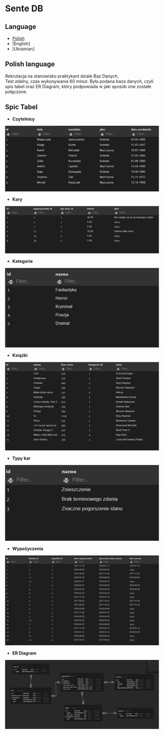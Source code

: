 # Sente DB 
## Language 
* [Polish](#polish-language)
* [English]
* [Ukrainian]
## Polish language
Rekrutacja na stanowisko praktykant  dziale Baz Danych.\
Test zdalny, czas wykonywania 60 minut.
Była podana baza danych, czyli spis tabel oraz ER Diagram, który 
podpowiada w jaki sposób one zostałe połączone. 

## Spic Tabel
* **Czytelnicy**

![alt text](https://github.com/Artemiusch/Sente_DB/blob/main/czytelnicy.PNG?raw=true "Title")

* **Kary**

![alt text](https://github.com/Artemiusch/Sente_DB/blob/testing_branch/kary.PNG?raw=false)


* **Kategorie**

![alt text](https://github.com/Artemiusch/Sente_DB/blob/main/kategorie.PNG)


* **Książki**

![alt text](https://github.com/Artemiusch/Sente_DB/blob/main/ksiazki.PNG)


* **Typy kar**

![alt text](https://github.com/Artemiusch/Sente_DB/blob/main/typy_kar.PNG)


* **Wypożyczenia**

![alt text](https://github.com/Artemiusch/Sente_DB/blob/main/wypozyczenia.PNG)


* **ER Diagram**

![alt text](https://github.com/Artemiusch/Sente_DB/blob/main/ER_Diagram.PNG)
